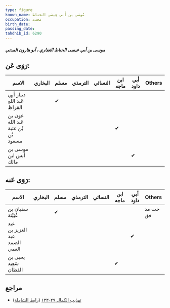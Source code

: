 ```yaml
---
type: figure
known_name: مُوسَى بن أَبي عِيسَى الحناط
occupation: محدث
birth_date:
passing_date:
tahdhib_id: 6290
---
```

##### موسى بن أبي عيسى الحناط الغفاري ، أبو هارون المدني

## رَوَى عَن:
| الاسم                               | البخاري | مسلم | الترمذي | النسائي | ابن ماجه | أبي داود | Others |
| ----------------------------------- | ------- | ---- | ------- | ------- | -------- | -------- | ------ |
| دينار أبي عَبد اللَّهِ القراظ       |         | ✔    |         |         |          |          |        |
| عون بن عَبد الله بْن عتبة بْن مسعود |         |      |         |         | ✔        |          |        |
| موسى بن أنس ابن مالك                |         |      |         |         |          | ✔        |        |
## رَوَى عَنه:
| الاسم                         | البخاري | مسلم | الترمذي | النسائي | ابن ماجه | أبي داود | Others   |
| ----------------------------- | ------- | ---- | ------- | ------- | -------- | -------- | -------- |
| سفيان بن عُيَيْنَة            |         | ✔    |         |         |          |          | خت مد فق |
| عبد العزيز بن عبد الصمد العمي |         |      |         |         |          | ✔        |          |
| يحيى بن سَعِيد القطان         |         |      |         |         | ✔        |          |          |
## مراجع
- [تهذيب الكمال ٢٩-١٣٣](obsidian://open?vault=Tahdhib-al-Kamal&file=Figures/٦٢٩٠-موسى%20بن%20أبي%20عيسى%20الحناط%20الغفاري%20،%20أبو%20هارون%20المدني) ([رابط الشاملة](https://shamela.ws/book/3722/15704))